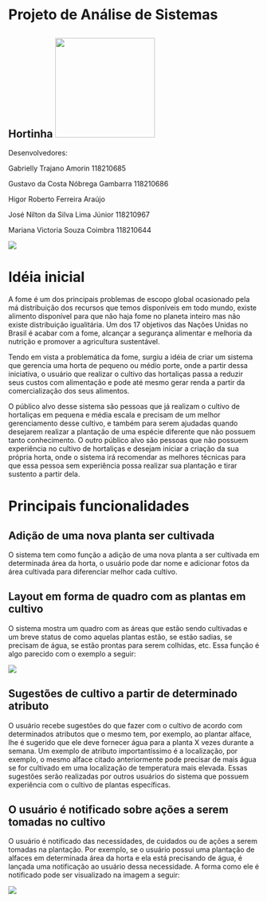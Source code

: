 
# Projeto de Análise de Sistemas  
## Hortinha <img  src="https://user-images.githubusercontent.com/42918634/129112925-f16c2837-a2bd-4e9b-9817-6b7bbdec969c.png" width="200px"/>


Desenvolvedores:

Gabrielly Trajano Amorin 118210685

Gustavo da Costa Nóbrega Gambarra 118210686

Higor Roberto Ferreira Araújo

José Nilton da Silva Lima Júnior  118210967

Mariana Victoria Souza Coimbra  118210644

![](https://lh3.googleusercontent.com/rd0htBpzWI1n4yDUpnKcwXMrdW3YnmfNfQHs07juQ0s5EhmCIbJyFGGccWCunPG2Q2PoYFH9-HeyG00R0z8zqboin2HnR-2hUVbktyV9qAQ9O5FvKlu9R-4verG4T0kkvbU4tZnw)

# Idéia inicial

A fome é um dos principais problemas de escopo global ocasionado pela má distribuição dos recursos que temos disponíveis em todo mundo, existe alimento disponível para que não haja fome no planeta inteiro mas não existe distribuição igualitária. Um dos 17 objetivos das Nações Unidas no Brasil é acabar com a fome, alcançar a segurança alimentar e melhoria da nutrição e promover a agricultura sustentável.

Tendo em vista a problemática da fome, surgiu a idéia de criar um sistema que gerencia uma horta de pequeno ou médio porte, onde a partir dessa iniciativa, o usuário que realizar o cultivo das hortaliças passa a reduzir seus custos com alimentação e pode até mesmo gerar renda a partir da comercialização dos seus alimentos.

O público alvo desse sistema são pessoas que já realizam o cultivo de hortaliças em pequena e média escala e precisam de um melhor gerenciamento desse cultivo, e também para serem ajudadas quando desejarem realizar a plantação de uma espécie diferente que não possuem tanto conhecimento. O outro público alvo são pessoas que não possuem experiência no cultivo de hortaliças e desejam iniciar a criação da sua própria horta, onde o sistema irá recomendar as melhores técnicas para que essa pessoa sem experiência possa realizar sua plantação e tirar sustento a partir dela.

# Principais funcionalidades

## Adição de uma nova planta ser cultivada

O sistema tem como função a adição de uma nova planta a ser cultivada em determinada área da horta, o usuário pode dar nome e adicionar fotos da área cultivada para diferenciar melhor cada cultivo.

## Layout em forma de quadro com as plantas em cultivo

O sistema mostra um quadro com as áreas que estão sendo cultivadas e um breve status de como aquelas plantas estão, se estão sadias, se precisam de água, se estão prontas para serem colhidas, etc. Essa função é algo parecido com o exemplo a seguir:

![](https://lh5.googleusercontent.com/WFJxpBFmK31skgSSJS8JMKhcO_emt0ePg3EjWPgUEDZA9cfBrjvqqMC42xejIAlqf3Gj6AACQ0wOE_KyI3zy9Uh2XcGvtRMLunIL5xwZEI8uPgBHu-BSZtC6xwk9DyOT-dWL-YOP)

## Sugestões de cultivo a partir de determinado atributo

O usuário recebe sugestões do que fazer com o cultivo de acordo com determinados atributos que o mesmo tem, por exemplo, ao plantar alface, lhe é sugerido que ele deve fornecer água para a planta X vezes durante a semana. Um exemplo de atributo importantíssimo é a localização, por exemplo, o mesmo alface citado anteriormente pode precisar de mais água se for cultivado em uma localização de temperatura mais elevada. Essas sugestões serão realizadas por outros usuários do sistema que possuem experiência com o cultivo de plantas específicas.

## O usuário é notificado sobre ações a serem tomadas no cultivo

O usuário é notificado das necessidades, de cuidados ou de ações a serem tomadas na plantação. Por exemplo, se o usuário possui uma plantação de alfaces em determinada área da horta e ela está precisando de água, é lançada uma notificação ao usuário dessa necessidade. A forma como ele é notificado pode ser visualizado na imagem a seguir:

![](https://lh4.googleusercontent.com/A0IhCl-AREF8DIR2JJz-PLZ42VbgR95FI3ZeguoyLsf0rG1GyCj2r3XDvQhVgS4p4VfvfPI1AGmHxpYRShMgPlGu2PameGfjMIPecVbGP_x0tAMwWtG-KE4-5SypdTvaFBKfe69q)
